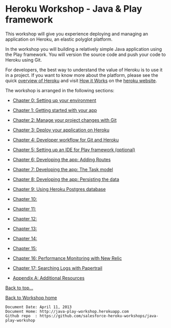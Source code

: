 <link href="index.css" rel="stylesheet" type="text/css">

# <a id="top">Heroku Workshop - Java & Play framework</a>

This workshop will give you experience deploying and managing an application on Heroku, an elastic polyglot platform.

In the workshop you will building a relatively simple Java application using the Play framework.  You will version the source code and push your code to Heroku using Git.

For developers, the best way to understand the value of Heroku is to use it in a project.  If you want to know more about the platform, please see the quick [overview of Heroku](what-is-heroku.md) and visit [How it Works]() on the [heroku website](http://www.heroku.com).

The workshop is arranged in the following sections:

* [Chapter 0: Setting up your environment](00-setting-up-your-environment.html)
* [Chapter 1: Getting started with your app](01-getting-started-with-your-app.html)
* [Chapter 2: Manage your project changes with Git](02-manage-your-project-changes-with-git.html)
* [Chapter 3: Deploy your application on Heroku](03-deploy-your-application-on-heroku.html)
* [Chapter 4: Developer workflow for Git and Heroku](04-developer-workflow-for-git-and-heroku.html)
* [Chapter 5: Setting up an IDE for Play framework (optional)](05-setting-up-an-ide.html)
* [Chapter 6: Developing the app: Adding Routes](06-developing-the-app-adding-routes.html)
* [Chapter 7: Developing the app: The Task model](07-developing-the-app-task-model.html)
* [Chapter 8: Developing the app: Persisting the data](08-developing-the-app-persisting-data.html)
* [Chapter 9: Using Heroku Postgres database](09-using-postgres-database.html)
* [Chapter 10: ](0)
* [Chapter 11: ](0)
* [Chapter 12: ](0)
* [Chapter 13: ](0)
* [Chapter 14: ](0)
* [Chapter 15: ](0)

* [Chapter 16: Performance Monitoring with New Relic](#chapter6)
* [Chapter 17: Searching Logs with Papertrail](#chapter7)
* [Appendix A: Additional Resources](0A-additional-resources.md)


[Back to top...](#top)

[Back to Workshop home](/index.html)


    Document Date: April 11, 2013
    Document Home: http://java-play-workshop.herokuapp.com
    Github repo  : https://github.com/salesforce-heroku-workshops/java-play-workshop

